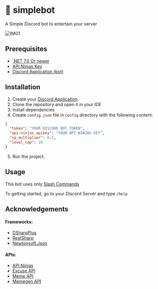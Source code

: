 
# 🤖 simplebot

A Simple Discord bot to entertain your server

![IMG1](https://cdn.discordapp.com/attachments/973146682499956746/1119970853896069211/readme_img.png)
## Prerequisites
- [.NET 7.0 Or newer](https://dotnet.microsoft.com/en-us/download)
- [API Ninjas Key](https://api-ninjas.com/api)
- [Discord Application (bot)](https://discord.com/developers/applications)

## Installation

1. Create your [Discord Application](https://discord.com/developers/docs/getting-started#step-1-creating-an-app)
2. Clone the repository and  open it in your IDE
3. Install dependencies
4. Create `config.json` file in `Config` directory with the following content:
```json
{
  "token": "YOUR DISCORD BOT TOKEN",
  "api-ninjas_apikey": "YOUR API NINJAS KEY",
  "xp_multiplier": 0.5,
  "level_cap": 20
}
```
5. Run the project.
## Usage

This bot uses only [Slash Commands](https://support.discord.com/hc/en-us/articles/1500000368501-Slash-Commands-FAQ)

To getting started, go to your Discord Server and type `/help`


## Acknowledgements

#### Frameworks:
- [DSharpPlus](tps://dsharpplus.github.io/DSharpPlus/)
- [RestSharp](https://restsharp.dev)
- [Newtonsoft.Json](https://www.newtonsoft.com/json)

#### APIs:
- [API Ninjas](https://api-ninjas.com/api)
- [Excuse API](https://excuser-three.vercel.app)
- [Meme API](https://github.com/D3vd/Meme_Api)
- [Memegen API](https://api.memegen.link/docs)

